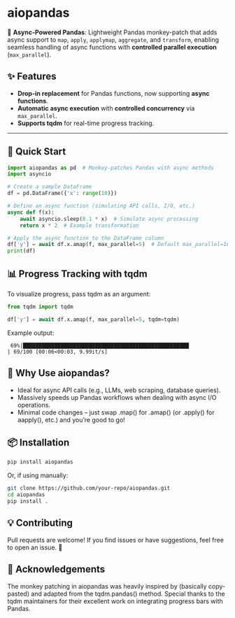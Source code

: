 # aiopandas  
🚀 **Async-Powered Pandas**: Lightweight Pandas monkey-patch that adds async support to `map`, `apply`, `applymap`, `aggregate`, and `transform`, enabling seamless handling of async functions with **controlled parallel execution** (`max_parallel`).

## ✨ Features
- **Drop-in replacement** for Pandas functions, now supporting **async functions**.
- **Automatic async execution** with **controlled concurrency** via `max_parallel`.
- **Supports tqdm** for real-time progress tracking.

---

## 🚀 Quick Start  

```python
import aiopandas as pd  # Monkey-patches Pandas with async methods
import asyncio

# Create a sample DataFrame
df = pd.DataFrame({'x': range(10)})

# Define an async function (simulating API calls, I/O, etc.)
async def f(x):
    await asyncio.sleep(0.1 * x)  # Simulate async processing
    return x * 2  # Example transformation

# Apply the async function to the DataFrame column
df['y'] = await df.x.amap(f, max_parallel=5)  # Default max_parallel=16
print(df)
```

## 📊 Progress Tracking with tqdm

To visualize progress, pass tqdm as an argument:

```python
from tqdm import tqdm

df['y'] = await df.x.amap(f, max_parallel=5, tqdm=tqdm)
```
Example output:
```
 69%|█████████████████████████████████████████████████████                | 69/100 [00:06<00:03, 9.99it/s]
```

## 🎯 Why Use aiopandas?

* Ideal for async API calls (e.g., LLMs, web scraping, database queries).
* Massively speeds up Pandas workflows when dealing with async I/O operations.
* Minimal code changes – just swap .map() for .amap() (or .apply() for aapply(), etc.) and you’re good to go!

## 📦 Installation

```sh
pip install aiopandas
```

Or, if using manually:
```sh
git clone https://github.com/your-repo/aiopandas.git
cd aiopandas
pip install .
```

## 💡 Contributing

Pull requests are welcome! If you find issues or have suggestions, feel free to open an issue. 🚀

## 🙌 Acknowledgements

The monkey patching in aiopandas was heavily inspired by (basically copy-pasted) and adapted from the tqdm.pandas() method. Special thanks to the tqdm maintainers for their excellent work on integrating progress bars with Pandas.

